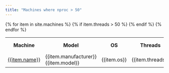 ```yaml
---
title: "Machines where nproc > 50"
---
```


<table>
<tr>
<th>Machine</th>
<th>Model</th>
<th>OS</th>
<th>Threads</th>
<th>Location</th>
<th>Worker Pool</th>
<th>Notes</th>
</tr>
{% for item in site.machines %}
{% if item.threads > 50 %}
<tr>
<td><a href="/machines/{{item.name}}.html">{{item.name}}</a></td>
<td>{{item.manufacturer}} {{item.model}}</td>
<td>{{item.os}}</td>
<td>{{item.threads}}</td>
<td>{{item.location}}</td>
<td>{{item.pool}}</td>
<td>{{item.notes}}</td>
</tr>
{% endif %}
{% endfor %}
</table>

